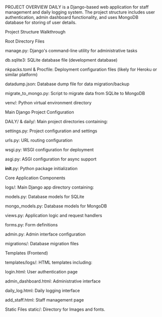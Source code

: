 PROJECT OVERVIEW
DAILY is a Django-based web application for staff management and daily logging system. The project structure includes user authentication, admin dashboard functionality, and uses MongoDB database for storing of user details.

Project Structure Walkthrough

Root Directory Files

manage.py: Django's command-line utility for administrative tasks

db.sqlite3: SQLite database file (development database)

nkpacks.toml & Procfile: Deployment configuration files (likely for Heroku or similar platform)

datadump.json: Database dump file for data migration/backup

migrate_to_mongo.py: Script to migrate data from SQLite to MongoDB

venv/: Python virtual environment directory

Main Django Project Configuration

DAiLY/ & daily/: Main project directories containing:

settings.py: Project configuration and settings

urls.py: URL routing configuration

wsgi.py: WSGI configuration for deployment

asgi.py: ASGI configuration for async support

__init__.py: Python package initialization

Core Application Components

logs/: Main Django app directory containing:

models.py: Database models for SQLite

mongo_models.py: Database models for MongoDB

views.py: Application logic and request handlers

forms.py: Form definitions

admin.py: Admin interface configuration

migrations/: Database migration files

Templates (Frontend)

templates/logs/: HTML templates including:

login.html: User authentication page

admin_dashboard.html: Administrative interface

daily_log.html: Daily logging interface

add_staff.html: Staff management page

Static Files
static/: Directory for Images and fonts.

